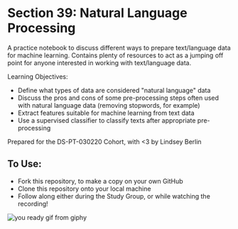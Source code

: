 # Section 39: Natural Language Processing

A practice notebook to discuss different ways to prepare text/language data for machine learning. Contains plenty of resources to act as a jumping off point for anyone interested in working with text/language data.

Learning Objectives:

- Define what types of data are considered "natural language" data
- Discuss the pros and cons of some pre-processing steps often used with natural language data (removing stopwords, for example)
- Extract features suitable for machine learning from text data
- Use a supervised classifier to classify texts after appropriate pre-processing

Prepared for the DS-PT-030220 Cohort, with <3 by Lindsey Berlin

## To Use:

- Fork this repository, to make a copy on your own GitHub
- Clone this repository onto your local machine
- Follow along either during the Study Group, or while watching the recording!

![you ready gif from giphy](https://media.giphy.com/media/c9eb2nWV1AiJ2/giphy.gif)
